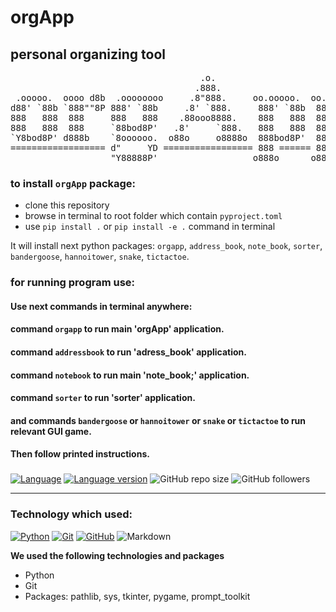 # orgApp
## personal organizing tool

<pre>
                                    .o.                             
                                   .888.                            
 .ooooo.  oooo d8b  .oooooooo     .8"888.     oo.ooooo.  oo.ooooo.  
d88' `88b `888""8P 888' `88b     .8' `888.     888' `88b  888' `88b 
888   888  888     888   888    .88ooo8888.    888   888  888   888 
888   888  888     `88bod8P'   .8'     `888.   888   888  888   888 
`Y8bod8P' d888b    `8oooooo.  o88o     o8888o  888bod8P'  888bod8P' 
================== d"     YD ================= 888 ====== 888 ===== 
                   "Y88888P'                  o888o      o888o      
</pre>

### to install `orgApp` package:

* clone this repository
* browse in terminal to root folder which contain `pyproject.toml`
* use `pip install .` or `pip install -e .` command in terminal

It will install next python packages: `orgapp`,  `address_book`, `note_book`,
`sorter`, `bandergoose`, `hannoitower`, `snake`, `tictactoe`.


### for running program use:

#### Use next commands in terminal anywhere:

#### command `orgapp` to run main 'orgApp' application.

#### command `addressbook` to run 'adress_book' application.

#### command `notebook` to run main 'note_book;' application.

#### command `sorter` to run 'sorter' application.

#### and commands `bandergoose` or `hannoitower` or `snake` or `tictactoe` to run relevant GUI game.

#### Then follow printed instructions.
###

[![Language](https://img.shields.io/badge/language-python-blue?&style=plastic)](https://www.python.org)
[![Language version](https://img.shields.io/badge/version-3.10-red?&style=plastic)](https://www.python.org/downloads/)
![GitHub repo size](https://img.shields.io/badge/repo%20size-340%20kB-pink?&style=plastic)
![GitHub followers](https://img.shields.io/github/followers/Vskesha?style=plastic)


---

### Technology which used:
[![Python](https://img.shields.io/badge/python-3670A0?style=for-the-badge&logo=python&logoColor=ffdd54)](https://www.python.org)
[![Git](https://img.shields.io/badge/git-%23F05033.svg?style=for-the-badge&logo=git&logoColor=white)](https://git-scm.com/)
[![GitHub](https://img.shields.io/badge/github-%23121011.svg?style=for-the-badge&logo=github&logoColor=white)](https://github.com/)
![Markdown](https://img.shields.io/badge/markdown-%23000000.svg?style=for-the-badge&logo=markdown&logoColor=white)


**We used the following technologies and packages**

- Python
- Git
- Packages: pathlib, sys, tkinter, pygame, prompt_toolkit